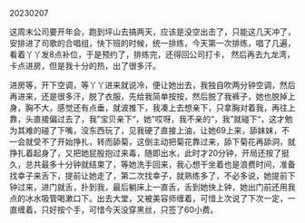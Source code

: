20230207

这周末公司要开年会，跑到坪山去搞两天，应该是没空出击了，只能这几天冲了，安排进了司歌的合唱组，快下班的时候，统一排练，今天第一次排练，唱了几遍，看着丫丫发8点补位，于是预约了，排练完，还得回公司打卡， 然后再去九龙湾，卡点进房，但是我十分的热，出了很多汗。

进房等，开下空调，等丫丫进来就说冷，便让她出去，我独自吹两分钟空调，然后再进来，还是很多汗，脱了衣服，先给我简单按按，然后脱了我裤子，她也脱掉上身，胸不大，感觉还有点垂，就波推下，我凑上去想亲下，只拿胸对着我，再往上靠，头直接偏过去了，我”宝贝亲下“，她”哎呀，我不亲的“，我”就碰下“，这才勉为其难的碰了下嘴，没东西玩了，见我硬了直接上油，让她69上来，舔妹妹，不一会就受不了开始挣扎，转而舔菊，这倒主动把菊花靠过来，舔下菊花再舔洞，就挣扎着起身了，又把她屁股抱过来毒，随即出水，此时才20分钟，开局还按了挺久，总共最多十分钟就结束了，等她洗手回来，我心想干坐着也是浪费时间，准备找幸子来舌下，提前让她走了，第二次找幸子，就熟练多了，不必多说，她提前下钟过来，进门就舌，扑到我，最后躺床上一直舌，舌到她快上钟，她出门前还用我点的冰水吸管喝漱口下。出去大堂，又被美容师缠着，可惜上次说了下次一定，一直缠着，只好按个手，可惜今天没穿黑丝，只签了60小费。

